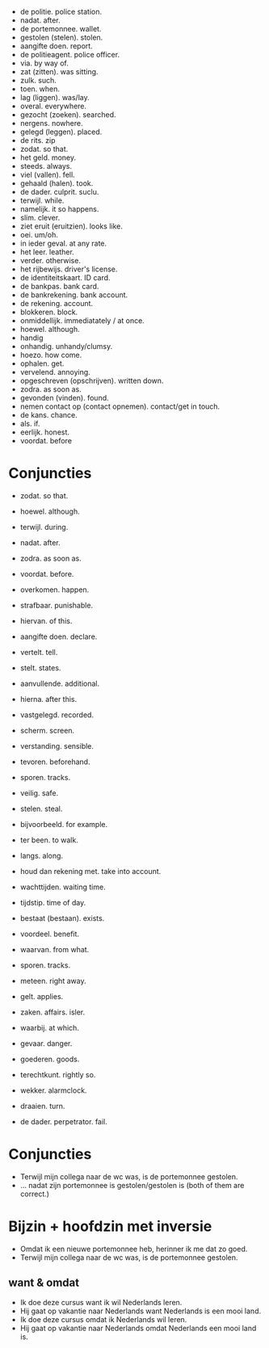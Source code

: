 - de politie. police station.
- nadat. after.
- de portemonnee. wallet.
- gestolen (stelen). stolen.
- aangifte doen. report.
- de politieagent. police officer.
- via. by way of.
- zat (zitten). was sitting.
- zulk. such.
- toen. when.
- lag (liggen). was/lay.
- overal. everywhere.
- gezocht (zoeken). searched.
- nergens. nowhere.
- gelegd (leggen). placed.
- de rits. zip
- zodat. so that.
- het geld. money.
- steeds. always.
- viel (vallen). fell.
- gehaald (halen). took.
- de dader. culprit. suclu.
- terwijl. while.
- namelijk. it so happens.
- slim. clever.
- ziet eruit (eruitzien). looks like.
- oei. um/oh.
- in ieder geval. at any rate.
- het leer. leather.
- verder. otherwise.
- het rijbewijs. driver's license.
- de identiteitskaart. ID card.
- de bankpas. bank card.
- de bankrekening. bank account.
- de rekening. account.
- blokkeren. block.
- onmiddellijk. immediatately / at once.
- hoewel. although.
- handig
- onhandig. unhandy/clumsy.
- hoezo. how come.
- ophalen. get.
- vervelend. annoying.
- opgeschreven (opschrijven). written down.
- zodra. as soon as.
- gevonden (vinden). found.
- nemen contact op (contact opnemen). contact/get in touch.
- de kans. chance.
- als. if.
- eerlijk. honest.
- voordat. before

# Conjuncties
- zodat. so that.
- hoewel. although.
- terwijl. during.
- nadat. after.
- zodra. as soon as.
- voordat. before.


- overkomen. happen.
- strafbaar. punishable.
- hiervan.  of this.
- aangifte doen. declare.
- vertelt. tell.
- stelt. states.
- aanvullende. additional.
- hierna. after this.
- vastgelegd. recorded.
- scherm. screen.
- verstanding. sensible.
- tevoren. beforehand.
- sporen. tracks.
- veilig. safe.
- stelen. steal.
- bijvoorbeeld. for example.
- ter been. to walk.
- langs. along.
- houd dan rekening met. take into account.
- wachttijden. waiting time.
- tijdstip. time of day.
- bestaat (bestaan). exists.
- voordeel. benefit.
- waarvan. from what.
- sporen. tracks.
- meteen. right away.
- gelt. applies.
- zaken. affairs. isler.
- waarbij. at which.
- gevaar. danger.
- goederen. goods.
- terechtkunt. rightly so.
- wekker. alarmclock.
- draaien. turn.
- de dader. perpetrator. fail.


# Conjuncties

- Terwijl mijn collega naar de wc was, is de portemonnee gestolen.
- ... nadat zijn portemonnee is gestolen/gestolen is (both of them are correct.)

# Bijzin + hoofdzin met inversie
- Omdat ik een nieuwe portemonnee heb, herinner ik me dat zo goed.
- Terwijl mijn collega naar de wc was, is de portemonnee gestolen.

## want & omdat
- Ik doe deze cursus want ik wil Nederlands leren.
- Hij gaat op vakantie naar Nederlands want Nederlands is een mooi land.
- Ik doe deze cursus omdat ik Nederlands wil leren.
- Hij gaat op vakantie naar Nederlands omdat Nederlands een mooi land is.
